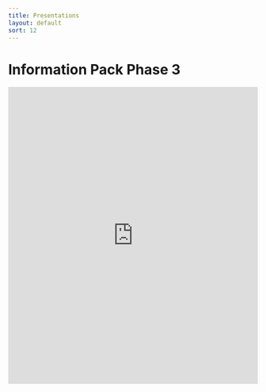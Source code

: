 ```yaml
---
title: Presentations
layout: default
sort: 12
---
```

# Information Pack Phase 3
<iframe src='https://view.officeapps.live.com/op/embed.aspx?src=[https://npp-uk.org/assets/powerpoint/information-pack-phase-3.pptx]' width='100%' height='600px' frameborder='0'>

